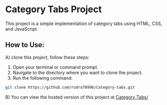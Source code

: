 # Category Tabs Project

This project is a simple implementation of category tabs using HTML, CSS, and JavaScript.

## How to Use:

A) clone this project, follow these steps:

1. Open your terminal or command prompt.
2. Navigate to the directory where you want to clone the project.
3. Run the following command:

```bash
git clone https://github.com/rudra78996/Category-tabs.git
```
B) You can view the hosted version of this project at <a href="https://rudra78996.github.io/Category-tabs/">Category Tabs/<a>
